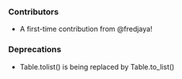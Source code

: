 <!--
A new scriv changelog fragment.

Uncomment the section that is right (remove the HTML comment wrapper).
-->

### Contributors

- A first-time contribution from @fredjaya!

<!--
### ENH

- A bullet item for the ENH category.

-->
<!--
### BUG

- A bullet item for the BUG category.

-->
<!--
### DOC

- A bullet item for the DOC category.

-->

### Deprecations

- Table.tolist() is being replaced by Table.to_list()

<!--
### Discontinued

- A bullet item for the Discontinued category.

-->
